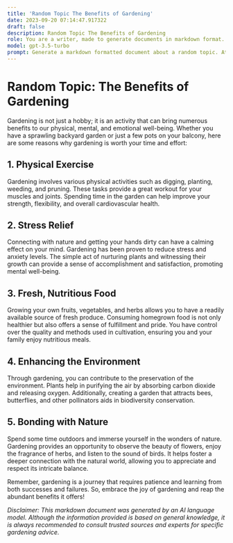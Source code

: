 ```yaml
---
title: 'Random Topic The Benefits of Gardening'
date: 2023-09-20 07:14:47.917322
draft: false
description: Random Topic The Benefits of Gardening
role: You are a writer, made to generate documents in markdown format. It is very important that all of the documents you generate are in valid markdown format.
model: gpt-3.5-turbo
prompt: Generate a markdown formatted document about a random topic. At the bottom, include a disclaimer explaining that the document was generated by you. The first line of the document should be the title. Make sure that the entire document is in proper markdown format, using a mix of various tags to make the document visually appealing.
---
```


# Random Topic: The Benefits of Gardening

Gardening is not just a hobby; it is an activity that can bring numerous benefits to our physical, mental, and emotional well-being. Whether you have a sprawling backyard garden or just a few pots on your balcony, here are some reasons why gardening is worth your time and effort:

## 1. Physical Exercise

Gardening involves various physical activities such as digging, planting, weeding, and pruning. These tasks provide a great workout for your muscles and joints. Spending time in the garden can help improve your strength, flexibility, and overall cardiovascular health.

## 2. Stress Relief

Connecting with nature and getting your hands dirty can have a calming effect on your mind. Gardening has been proven to reduce stress and anxiety levels. The simple act of nurturing plants and witnessing their growth can provide a sense of accomplishment and satisfaction, promoting mental well-being.

## 3. Fresh, Nutritious Food

Growing your own fruits, vegetables, and herbs allows you to have a readily available source of fresh produce. Consuming homegrown food is not only healthier but also offers a sense of fulfillment and pride. You have control over the quality and methods used in cultivation, ensuring you and your family enjoy nutritious meals.

## 4. Enhancing the Environment

Through gardening, you can contribute to the preservation of the environment. Plants help in purifying the air by absorbing carbon dioxide and releasing oxygen. Additionally, creating a garden that attracts bees, butterflies, and other pollinators aids in biodiversity conservation.

## 5. Bonding with Nature

Spend some time outdoors and immerse yourself in the wonders of nature. Gardening provides an opportunity to observe the beauty of flowers, enjoy the fragrance of herbs, and listen to the sound of birds. It helps foster a deeper connection with the natural world, allowing you to appreciate and respect its intricate balance.

Remember, gardening is a journey that requires patience and learning from both successes and failures. So, embrace the joy of gardening and reap the abundant benefits it offers!

*Disclaimer: This markdown document was generated by an AI language model. Although the information provided is based on general knowledge, it is always recommended to consult trusted sources and experts for specific gardening advice.*